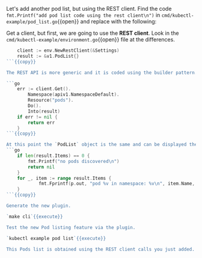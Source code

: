 Let's add another pod list, but using the REST client. Find the code `fmt.Printf("add pod list code using the rest client\n")` in `cmd/kubectl-example/pod_list.go`{{open}} and replace with the following:

Get a client, but first, we are going to use the **REST client**. Look in the `cmd/kubectl-example/environment.go`{{open}} file at the differences.

```go
	client := env.NewRestClient(&Settings)
	result := &v1.PodList{}
```{{copy}}

The REST API is more generic and it is coded using the builder pattern.

```go
	err := client.Get().
		Namespace(apiv1.NamespaceDefault).
		Resource("pods").
		Do().
		Into(result)
	if err != nil {
		return err
	}
```{{copy}}

At this point the `PodList` object is the same and can be displayed the same way as in the first part of this scenario.
```go
	if len(result.Items) == 0 {
		fmt.Printf("no pods discovered\n")
		return nil
	}
	for _, item := range result.Items {
			fmt.Fprintf(p.out, "pod %v in namespace: %v\n", item.Name, item.Namespace)
	}
```{{copy}}

Generate the new plugin.

`make cli`{{execute}}

Test the new Pod listing feature via the plugin.

`kubectl example pod list`{{execute}}

This Pods list is obtained using the REST client calls you just added.
